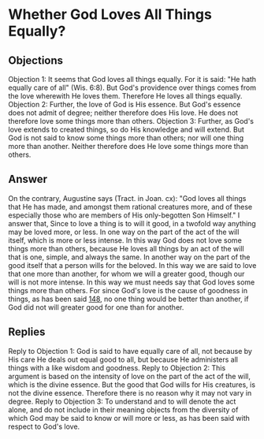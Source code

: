 # Whether God Loves All Things Equally?
## Objections
Objection 1: It seems that God loves all things equally. For it is said: "He hath equally care of all" (Wis. 6:8). But God's providence over things comes from the love wherewith He loves them. Therefore He loves all things equally.
Objection 2: Further, the love of God is His essence. But God's essence does not admit of degree; neither therefore does His love. He does not therefore love some things more than others.
Objection 3: Further, as God's love extends to created things, so do His knowledge and will extend. But God is not said to know some things more than others; nor will one thing more than another. Neither therefore does He love some things more than others.
## Answer
On the contrary, Augustine says (Tract. in Joan. cx): "God loves all things that He has made, and amongst them rational creatures more, and of these especially those who are members of His only-begotten Son Himself."
I answer that, Since to love a thing is to will it good, in a twofold way anything may be loved more, or less. In one way on the part of the act of the will itself, which is more or less intense. In this way God does not love some things more than others, because He loves all things by an act of the will that is one, simple, and always the same. In another way on the part of the good itself that a person wills for the beloved. In this way we are said to love that one more than another, for whom we will a greater good, though our will is not more intense. In this way we must needs say that God loves some things more than others. For since God's love is the cause of goodness in things, as has been said [148](A[2]), no one thing would be better than another, if God did not will greater good for one than for another.
## Replies
Reply to Objection 1: God is said to have equally care of all, not because by His care He deals out equal good to all, but because He administers all things with a like wisdom and goodness.
Reply to Objection 2: This argument is based on the intensity of love on the part of the act of the will, which is the divine essence. But the good that God wills for His creatures, is not the divine essence. Therefore there is no reason why it may not vary in degree.
Reply to Objection 3: To understand and to will denote the act alone, and do not include in their meaning objects from the diversity of which God may be said to know or will more or less, as has been said with respect to God's love.